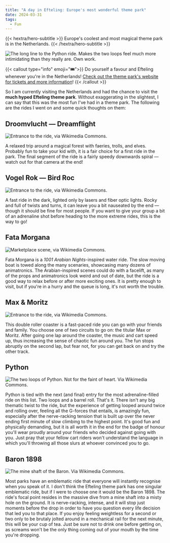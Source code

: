 ```yaml
---
title: "A day in Efteling: Europe's most wonderful theme park"
date: 2024-03-31
tags:
  - Fun
---
```


{{< hextra/hero-subtitle >}}
  Europe's coolest and most magical theme park is in the Netherlands.
{{< /hextra/hero-subtitle >}}

![](/images/efteling-python.jpeg "The long line to the Python ride. Makes the two loops feel much more intimidating than they really are. Own work.")

{{< callout type="info" emoji="🎟️">}}
  Do yourself a favour and Efteling whenever you're in the Netherlands! [Check out the theme park's website for tickets and more information](https://www.efteling.com/en)!
{{< /callout >}}

So I am currently visiting the Netherlands and had the chance to visit the **much hyped Efteling theme park**. Without exaggerating in the slightest, I can say that this was the most fun I've had in a theme park. The following are the rides I went on and some quick thoughts on them:

## Droomvlucht — Dreamflight

![](https://upload.wikimedia.org/wikipedia/commons/f/f2/Efteling_Droomvlucht.jpg "Entrance to the ride, via Wikimedia Commons.")

A relaxed trip around a magical forest with faeries, trolls, and elves. Probably fun to take your kid with, it is a fair choice for a first ride in the park. The final segment of the ride is a fairly speedy downwards spiral — watch out for that camera at the end!

## Vogel Rok — Bird Roc

![](https://upload.wikimedia.org/wikipedia/commons/f/fd/Vogel_Rok.JPG "Entrance to the ride, via Wikimedia Commons.")

A fast ride in the dark, lighted only by lasers and fiber optic lights. Rocky and full of twists and turns, it can leave you a bit nauseated by the end — though it should be fine for most people. If you want to give your group a bit of an adrenaline shot before heading to the more extreme rides, this is the way to go!

## Fata Morgana

![](https://upload.wikimedia.org/wikipedia/commons/2/22/Efteling-Fata_Morgana.jpg "Marketplace scene, via Wikimedia Commons.")

Fata Morgana is a *1001 Arabian Nights*-inspired water ride. The slow moving boat is towed along the many scenaries, showcasing many dozens of animatronics. The Arabian-inspired scenes could do with a facelift, as many of the props and animatronics look weird and out of date, but the ride is a good way to relax before or after more exciting ones. It is pretty enough to visit, but if you're in a hurry and the queue is long, it's not worth the trouble.

## Max & Moritz

![](https://upload.wikimedia.org/wikipedia/commons/4/45/Max_%26_Moritz_Signs.jpg "Entrance to the ride, via Wikimedia Commons.")

This double roller coaster is a fast-paced ride you can go with your friends and family. You choose one of two circuits to go on: the titular Max or Moritz. After going one lap around the coaster, the music and cart speed up, thus increasing the sense of chaotic fun around you. The fun stops abruptly on the second lap, but fear not, for you can get back on and try the other track.

## Python

![](https://upload.wikimedia.org/wikipedia/commons/c/c3/Efteling_rollercoaster.jpg "The two loops of Python. Not for the faint of heart. Via Wikimedia Commons.")

Python is tied with the next (and final) entry for the most adrenaline-filled ride on this list. Two loops and a barrel roll. That's it. There isn't any big thematic twist to the ride, but the experience of getting looped around twice and rolling over, feeling all the G-forces that entails, is amazingly fun, especially after the nerve-racking tension that is built up over the never ending first minute of slow climbing to the highest point. It's good fun and physically demanding, but it is all worth it in the end for the badge of honour you'll wear proudly around your friends who decided against going with you. Just pray that your fellow cart riders won't understand the language in which you'll throwing all those slurs at whoever convinced you to go.

## Baron 1898

![](https://upload.wikimedia.org/wikipedia/commons/3/38/Baronaanzicht.JPG "The mine shaft of the Baron. Via Wikimedia Commons.")

Most parks have an emblematic ride that everyone will instantly recognise when you speak of it. I don't think the Efteling theme park has one singular emblematic ride, but if I were to choose one it would be the Baron 1898. The ride's focal point resides in the massive dive from a mine shaft into a misty hole on the ground. It is nerve-racking, intense, and it will stop just moments before the drop in order to have you question every life decision that led you to that place. If you enjoy feeling weightless for a second or two only to be brutaly jolted around in a mechanical rail for the next minute, this will be your cup of tea. Just be sure not to drink one before getting on, as screams won't be the only thing coming out of your mouth by the time you're dropping.